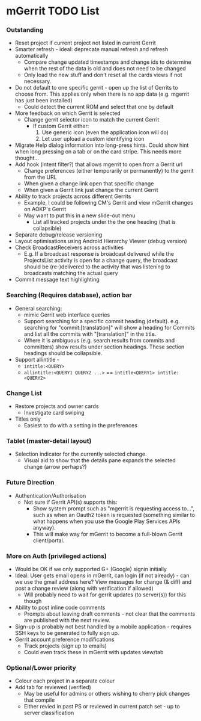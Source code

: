 mGerrit TODO List
=================

### Outstanding
- Reset project if current project not listed in current Gerrit
- Smarter refresh - ideal: deprecate manual refresh and refresh automatically
    - Compare change updated timestamps and change ids to determine when the rest of the data is old and does not need to be changed
	- Only load the new stuff and don't reset all the cards views if not necessary.
- Do not default to one specific gerrit - open up the list of Gerrits to choose from. This applies only when there is no app data (e.g. mgerrit has just been installed)
	- Could detect the current ROM and select that one by default
- More feedback on which Gerrit is selected
	- Change gerrit selector icon to match the current Gerrit
		- If custom Gerrit either:
			1. Use generic icon (even the application icon will do)
			2. Let user upload a custom identifying icon
- Migrate Help dialog information into long-press hints. Could show hint when long pressing on a tab or on the card stripe. This needs more thought...
- Add hook (intent filter?) that allows mgerrit to open from a Gerrit url
    - Change preferences (either temporarily or permanently) to the gerrit from the URL
    - When given a change link open that specific change
    - When given a Gerrit link just change the current Gerrit
- Ability to track projects across different Gerrits
    - Example, I could be following CM's Gerrit and view mGerrit changes on AOKP's Gerrit
    - May want to put this in a new slide-out menu
        - List all tracked projects under the the one heading (that is collapsible)
- Separate debug/release versioning
- Layout optimisations using Android Hierarchy Viewer (debug version)
- Check BroadcastReceivers across activities
	- E.g. If a broadcast response is broadcast delivered while the ProjectsList activity is open for a change query, the broadcast should be
		(re-)delivered to the activity that was listening to broadcasts matching the actual query
- Commit message text highlighting


### Searching (Requires database), action bar
- General searching:
	- mimic Gerrit web interface queries
	- Support searching for a specific commit heading (default). e.g. searching for "commit:[translation]" will show a heading for Commits and list all the commits with "[translation]" in the title.
	- Where it is ambiguous (e.g. search results from commits and committers) show results under section headings. These section headings should be collapsible.
- Support allintitle -
    - `intitle:<QUERY>`
	- `allintitle:<QUERY1 QUERY2 ...>` == `intitle<QUERY1> intitle:<QUERY2>`


### Change List
- Restore projects and owner cards
	- Investigate card swiping
- Titles only
    - Easiest to do with a setting in the preferences


### Tablet (master-detail layout)
- Selection indicator for the currently selected change.
    - Visual aid to show that the details pane expands the selected change (arrow perhaps?)


### Future Direction
- Authentication/Authorisation
	- Not sure if Gerrit API(s) supports this:
	    - Show system prompt such as "mgerrit is requesting access to...", such as when an Oauth2 token is requested (something similar to what happens when you use the Google Play Services APIs anyway).
	    - This will make way for mGerrit to become a full-blown Gerrit client/portal.


### More on Auth (privileged actions)
- Would be OK if we only supported G+ (Google) signin initially
- Ideal: User gets email opens in mGerrit, can login (if not already) - can we use the gmail address here? View messages for change (& diff) and post a change review (along with verification if allowed)
    - Will probably need to wait for gerrit updates (to server(s)) for this though
- Ability to post inline code comments
    - Prompts about leaving draft comments - not clear that the comments are published with the next review.
- Sign-up is probably not best handled by a mobile application - requires SSH keys to be generated to fully sign up.
- Gerrit account preference modifications
    - Track projects (sign up to emails)
    - Could even track these in mGerrit with updates view/tab


### Optional/Lower priority
- Colour each project in a separate colour
- Add tab for reviewed (verified)
    - May be useful for admins or others wishing to cherry pick changes that compile
    - Either revied in past PS or reviewed in current patch set - up to server classification
